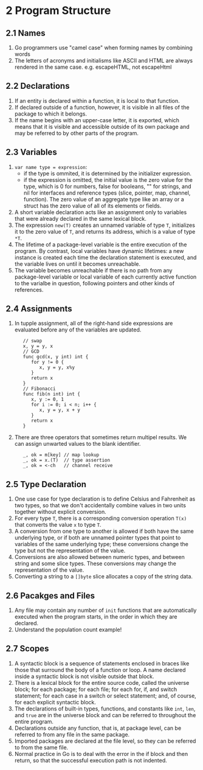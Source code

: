 # 2 Program Structure

## 2.1 Names
1. Go programmers use "camel case" when forming names by combining words
2. The letters of acronyms and initialisms like ASCII and HTML are always rendered in the same case. e.g. escapeHTML, not escapeHtml

## 2.2 Declarations
1. If an entity is declared within a function, it is local to that function. 
2. If declared outside of a function, however, it is visible in all files of the package to which it belongs. 
3. If the name begins with an upper-case letter, it is exported, which means that it is visible and accessible outside of its own package and may be referred to by other parts of the program.

## 2.3 Variables
1. `var name type = expression`: 
    * if the type is ommited, it is determined by the initializer expression.
    * if the expression is omitted, the initial value is the zero value for the type, which is 0 for numbers, false for booleans, "" for strings, and nil for interfaces and reference types (slice, pointer, map, channel, function). The zero value of an aggregate type like an array or a struct has the zero value of all of its elements or fields.
2. A short variable declaration acts like an assignment only to variables that were already declared in the same lexical block.
3. The expression `new(T)` creates an unnamed variable of type `T`, initializes it to the zero value of `T`, and returns its address, which is a value of type `*T`.
4. The lifetime of a package-level variable is the entire execution of the program. By contrast, local variables have dynamic lifetimes: a new instance is created each time the declaration statement is executed, and the variable lives on until it becomes unreachable.
5. The variable becomes unreachable if there is no path from any package-level variable or local variable of each currently active function to the varialbe in question, following pointers and other kinds of references.

## 2.4 Assignments
1. In tupple assignment, all of the right-hand side expressions are evaluated before any of the variables are updated.

      ```
         // swap
         x, y = y, x
         // GCD
         func gcd(x, y int) int {
            for y != 0 {
               x, y = y, x%y
            }
            return x
         }
         // Fibonacci
         func fib(n int) int {
            x, y := 0, 1
            for i := 0; i < n; i++ {
               x, y = y, x + y
            }
            return x
         }
      ```
2. There are three operators that sometimes return multipel results. We can assign unwarted values to the blank identifier.

      ```
         _, ok = m[key] // map lookup
         _, ok = x.(T)  // type assertion
         _, ok = <-ch   // channel receive
      ```

## 2.5 Type Declaration
1. One use case for type declaration is to define Celsius and Fahrenheit as two types, so that we don't accidentally combine values in two units together without explicit conversion.
2. For every type `T`, there is a corresponding conversion operation `T(x)` that converts the value `x` to type `T`. 
3. A conversion from one type to another is allowed if both have the same underlying type, or if both are unnamed pointer types that point to variables of the same underlying type; these conversions change the type but not the representation of the value. 
4. Conversions are also allowed between numeric types, and between string and some slice types. These conversions may change the representation of the value.
5. Converting a string to a `[]byte` slice allocates a copy of the string data.

## 2.6 Pacakges and Files
1. Any file may contain any number of `init` functions that are automatically executed when the program starts, in the order in which they are declared.
2. Understand the population count example!

## 2.7 Scopes
1. A syntactic block is a sequence of statements enclosed in braces like those that surround the body of a function or loop. A name declared inside a syntactic block is not visible outside that block.
2. There is a lexical block for the entire source code, called the universe block; for each package; for each file; for each for, if, and switch statement; for each case in a switch or select statement; and, of course, for each explicit syntactic block.
3. The declarations of built-in types, functions, and constants like `int`, `len`, and `true` are in the universe block and can be referred to throughout the entire program.
4. Declarations outside any function, that is, at package level, can be referred to from any file in the same package.
5. Imported packages are declared at the file level, so they can be referred to from the same file.
6. Normal practice in Go is to deal with the error in the if block and then return, so that the successful execution path is not indented.
